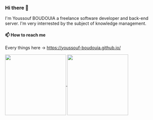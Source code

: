### Hi there 👋

I'm Youssouf BOUDOUIA a freelance software developer and back-end server.
I'm very interrested by the subject of knowledge management.

#### 📫 How to reach me
Every things here -> https://youssouf-boudouia.github.io/

<!--
**Youssouf-Boudouia/Youssouf-Boudouia** is a ✨ _special_ ✨ repository because its `README.md` (this file) appears on your GitHub profile.

Here are some ideas to get you started:

- 🔭 I’m currently working on ...
- 🌱 I’m currently learning ...
- 👯 I’m looking to collaborate on ...
- 🤔 I’m looking for help with ...
- 💬 Ask me about ...
- 📫 How to reach me: ...
- 😄 Pronouns: ...
- ⚡ Fun fact: ...
-->

<a href="https://github.com/anuraghazra/github-readme-stats">
  <img height=200 align="center" src="https://github-readme-stats.vercel.app/api?username=Youssouf-Boudouia" />
</a>
<a href="https://github.com/anuraghazra/convoychat">
  <img height=200 align="center" src="https://github-readme-stats.vercel.app/api/top-langs?username=Youssouf-Boudouia&layout=compact&langs_count=8&card_width=320" />
</a>
